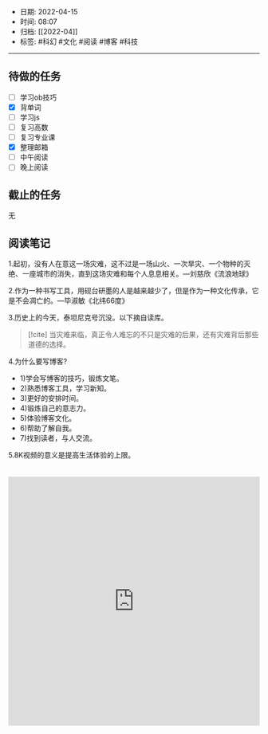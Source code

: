 - 日期: 2022-04-15
- 时间: 08:07
- 归档: [[2022-04]]
- 标签:  #科幻 #文化 #阅读 #博客 #科技
---

## 待做的任务

- [ ] 学习ob技巧
- [x] 背单词
- [ ] 学习js
- [ ] 复习高数
- [ ] 复习专业课
- [x] 整理邮箱
- [ ] 中午阅读
- [ ] 晚上阅读

## 截止的任务

无

## 阅读笔记

1.起初，没有人在意这一场灾难，这不过是一场山火、一次旱灾、一个物种的灭绝、一座城市的消失，直到这场灾难和每个人息息相关。—刘慈欣《流浪地球》

2.作为一种书写工具，用砚台研墨的人是越来越少了，但是作为一种文化传承，它是不会凋亡的。—毕淑敏《北纬66度》

3.历史上的今天，泰坦尼克号沉没。以下摘自读库。

> [!cite]
> 当灾难来临，真正令人难忘的不只是灾难的后果，还有灾难背后那些道德的选择。

4.为什么要写博客? 

+ 1)学会写博客的技巧，锻炼文笔。
+ 2)熟悉博客工具，学习新知。
+ 3)更好的安排时间。
+ 4)锻炼自己的意志力。
+ 5)体验博客文化。
+ 6)帮助了解自我。
+ 7)找到读者，与人交流。

5.8K视频的意义是提高生活体验的上限。

<iframe src="https://player.bilibili.com/player.html?aid=768135712&bvid=BV1kr4y1n7D8&cid=576470611&page=1" scrolling="no" border="0" frameborder="no" framespacing="0" allowfullscreen="true" style="width: 100%; height: 500px; max-width: 100%；align:center; padding:20px 0;"> </iframe>
